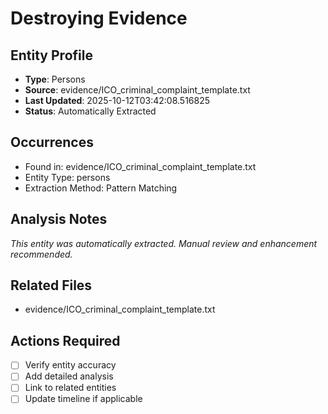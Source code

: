 # Destroying Evidence

## Entity Profile
- **Type**: Persons
- **Source**: evidence/ICO_criminal_complaint_template.txt
- **Last Updated**: 2025-10-12T03:42:08.516825
- **Status**: Automatically Extracted

## Occurrences
- Found in: evidence/ICO_criminal_complaint_template.txt
- Entity Type: persons
- Extraction Method: Pattern Matching

## Analysis Notes
*This entity was automatically extracted. Manual review and enhancement recommended.*

## Related Files
- evidence/ICO_criminal_complaint_template.txt

## Actions Required
- [ ] Verify entity accuracy
- [ ] Add detailed analysis
- [ ] Link to related entities
- [ ] Update timeline if applicable
